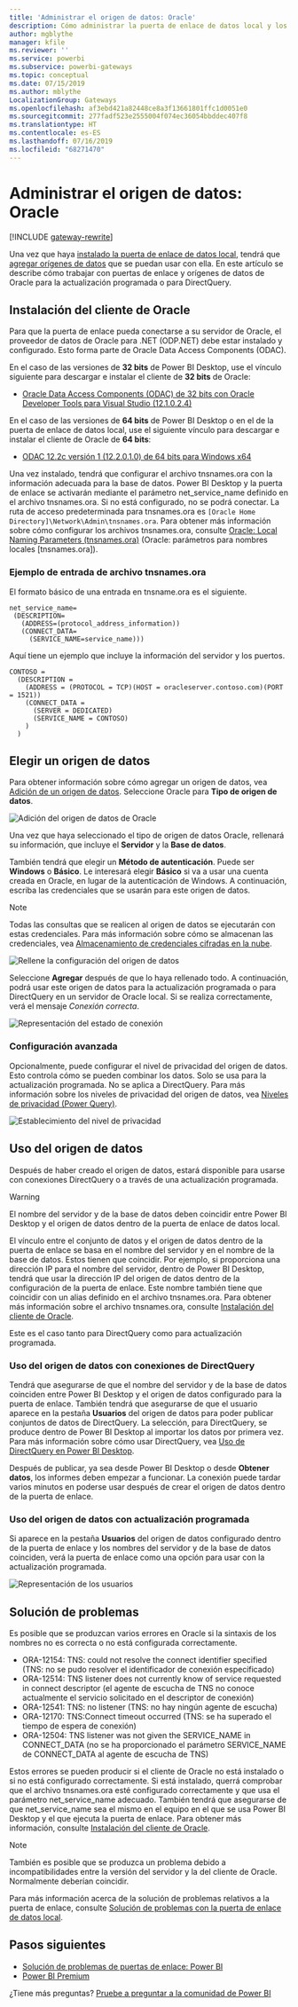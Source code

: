 ```yaml
---
title: 'Administrar el origen de datos: Oracle'
description: Cómo administrar la puerta de enlace de datos local y los orígenes de datos que pertenecen a esa puerta de enlace.
author: mgblythe
manager: kfile
ms.reviewer: ''
ms.service: powerbi
ms.subservice: powerbi-gateways
ms.topic: conceptual
ms.date: 07/15/2019
ms.author: mblythe
LocalizationGroup: Gateways
ms.openlocfilehash: af3ebd421a82448ce8a3f13661801ffc1d0051e0
ms.sourcegitcommit: 277fadf523e2555004f074ec36054bbddec407f8
ms.translationtype: HT
ms.contentlocale: es-ES
ms.lasthandoff: 07/16/2019
ms.locfileid: "68271470"
---
```

# <a name="manage-your-data-source---oracle"></a>Administrar el origen de datos: Oracle

[!INCLUDE [gateway-rewrite](includes/gateway-rewrite.md)]

Una vez que haya [instalado la puerta de enlace de datos local](/data-integration/gateway/service-gateway-install), tendrá que [agregar orígenes de datos](service-gateway-data-sources.md#add-a-data-source) que se puedan usar con ella. En este artículo se describe cómo trabajar con puertas de enlace y orígenes de datos de Oracle para la actualización programada o para DirectQuery.

## <a name="installing-the-oracle-client"></a>Instalación del cliente de Oracle

Para que la puerta de enlace pueda conectarse a su servidor de Oracle, el proveedor de datos de Oracle para .NET (ODP.NET) debe estar instalado y configurado. Esto forma parte de Oracle Data Access Components (ODAC).

En el caso de las versiones de **32 bits** de Power BI Desktop, use el vínculo siguiente para descargar e instalar el cliente de **32 bits** de Oracle:

* [Oracle Data Access Components (ODAC) de 32 bits con Oracle Developer Tools para Visual Studio (12.1.0.2.4)](http://www.oracle.com/technetwork/topics/dotnet/utilsoft-086879.html)

En el caso de las versiones de **64 bits** de Power BI Desktop o en el de la puerta de enlace de datos local, use el siguiente vínculo para descargar e instalar el cliente de Oracle de **64 bits**:

* [ODAC 12.2c versión 1 (12.2.0.1.0) de 64 bits para Windows x64](http://www.oracle.com/technetwork/database/windows/downloads/index-090165.html)

Una vez instalado, tendrá que configurar el archivo tnsnames.ora con la información adecuada para la base de datos. Power BI Desktop y la puerta de enlace se activarán mediante el parámetro net_service_name definido en el archivo tnsnames.ora. Si no está configurado, no se podrá conectar. La ruta de acceso predeterminada para tnsnames.ora es `[Oracle Home Directory]\Network\Admin\tnsnames.ora`. Para obtener más información sobre cómo configurar los archivos tnsnames.ora, consulte [Oracle: Local Naming Parameters (tnsnames.ora)](https://docs.oracle.com/cd/B28359_01/network.111/b28317/tnsnames.htm) (Oracle: parámetros para nombres locales [tnsnames.ora]).

### <a name="example-tnsnamesora-file-entry"></a>Ejemplo de entrada de archivo tnsnames.ora

El formato básico de una entrada en tnsname.ora es el siguiente.

```
net_service_name=
 (DESCRIPTION=
   (ADDRESS=(protocol_address_information))
   (CONNECT_DATA=
     (SERVICE_NAME=service_name)))
```

Aquí tiene un ejemplo que incluye la información del servidor y los puertos.

```
CONTOSO =
  (DESCRIPTION =
    (ADDRESS = (PROTOCOL = TCP)(HOST = oracleserver.contoso.com)(PORT = 1521))
    (CONNECT_DATA =
      (SERVER = DEDICATED)
      (SERVICE_NAME = CONTOSO)
    )
  )
```

## <a name="add-a-data-source"></a>Elegir un origen de datos

Para obtener información sobre cómo agregar un origen de datos, vea [Adición de un origen de datos](service-gateway-data-sources.md#add-a-data-source). Seleccione Oracle para **Tipo de origen de datos**.

![Adición del origen de datos de Oracle](media/service-gateway-onprem-manage-oracle/data-source-oracle.png)

Una vez que haya seleccionado el tipo de origen de datos Oracle, rellenará su información, que incluye el **Servidor** y la **Base de datos**.  

También tendrá que elegir un **Método de autenticación**.  Puede ser **Windows** o **Básico**.  Le interesará elegir **Básico** si va a usar una cuenta creada en Oracle, en lugar de la autenticación de Windows. A continuación, escriba las credenciales que se usarán para este origen de datos.

> [!NOTE]
> Todas las consultas que se realicen al origen de datos se ejecutarán con estas credenciales. Para más información sobre cómo se almacenan las credenciales, vea [Almacenamiento de credenciales cifradas en la nube](service-gateway-data-sources.md#storing-encrypted-credentials-in-the-cloud).

![Rellene la configuración del origen de datos](media/service-gateway-onprem-manage-oracle/data-source-oracle2.png)

Seleccione **Agregar** después de que lo haya rellenado todo. A continuación, podrá usar este origen de datos para la actualización programada o para DirectQuery en un servidor de Oracle local. Si se realiza correctamente, verá el mensaje *Conexión correcta*.

![Representación del estado de conexión](media/service-gateway-onprem-manage-oracle/datasourcesettings4.png)

### <a name="advanced-settings"></a>Configuración avanzada

Opcionalmente, puede configurar el nivel de privacidad del origen de datos. Esto controla cómo se pueden combinar los datos. Solo se usa para la actualización programada. No se aplica a DirectQuery. Para más información sobre los niveles de privacidad del origen de datos, vea [Niveles de privacidad (Power Query)](https://support.office.com/article/Privacy-levels-Power-Query-CC3EDE4D-359E-4B28-BC72-9BEE7900B540).

![Establecimiento del nivel de privacidad](media/service-gateway-onprem-manage-oracle/datasourcesettings9.png)

## <a name="using-the-data-source"></a>Uso del origen de datos

Después de haber creado el origen de datos, estará disponible para usarse con conexiones DirectQuery o a través de una actualización programada.

> [!WARNING]
> El nombre del servidor y de la base de datos deben coincidir entre Power BI Desktop y el origen de datos dentro de la puerta de enlace de datos local.

El vínculo entre el conjunto de datos y el origen de datos dentro de la puerta de enlace se basa en el nombre del servidor y en el nombre de la base de datos. Estos tienen que coincidir. Por ejemplo, si proporciona una dirección IP para el nombre del servidor, dentro de Power BI Desktop, tendrá que usar la dirección IP del origen de datos dentro de la configuración de la puerta de enlace. Este nombre también tiene que coincidir con un alias definido en el archivo tnsnames.ora. Para obtener más información sobre el archivo tnsnames.ora, consulte [Instalación del cliente de Oracle](#installing-the-oracle-client).

Este es el caso tanto para DirectQuery como para actualización programada.

### <a name="using-the-data-source-with-directquery-connections"></a>Uso del origen de datos con conexiones de DirectQuery

Tendrá que asegurarse de que el nombre del servidor y de la base de datos coinciden entre Power BI Desktop y el origen de datos configurado para la puerta de enlace. También tendrá que asegurarse de que el usuario aparece en la pestaña **Usuarios** del origen de datos para poder publicar conjuntos de datos de DirectQuery. La selección, para DirectQuery, se produce dentro de Power BI Desktop al importar los datos por primera vez. Para más información sobre cómo usar DirectQuery, vea [Uso de DirectQuery en Power BI Desktop](desktop-use-directquery.md).

Después de publicar, ya sea desde Power BI Desktop o desde **Obtener datos**, los informes deben empezar a funcionar. La conexión puede tardar varios minutos en poderse usar después de crear el origen de datos dentro de la puerta de enlace.

### <a name="using-the-data-source-with-scheduled-refresh"></a>Uso del origen de datos con actualización programada

Si aparece en la pestaña **Usuarios** del origen de datos configurado dentro de la puerta de enlace y los nombres del servidor y de la base de datos coinciden, verá la puerta de enlace como una opción para usar con la actualización programada.

![Representación de los usuarios](media/service-gateway-onprem-manage-oracle/powerbi-gateway-enterprise-schedule-refresh.png)

## <a name="troubleshooting"></a>Solución de problemas

Es posible que se produzcan varios errores en Oracle si la sintaxis de los nombres no es correcta o no está configurada correctamente.

* ORA-12154: TNS: could not resolve the connect identifier specified (TNS: no se pudo resolver el identificador de conexión especificado)  
* ORA-12514: TNS listener does not currently know of service requested in connect descriptor (el agente de escucha de TNS no conoce actualmente el servicio solicitado en el descriptor de conexión)  
* ORA-12541: TNS: no listener (TNS: no hay ningún agente de escucha)  
* ORA-12170: TNS:Connect timeout occurred (TNS: se ha superado el tiempo de espera de conexión)  
* ORA-12504: TNS listener was not given the SERVICE_NAME in CONNECT_DATA (no se ha proporcionado el parámetro SERVICE_NAME de CONNECT_DATA al agente de escucha de TNS)  

Estos errores se pueden producir si el cliente de Oracle no está instalado o si no está configurado correctamente. Si está instalado, querrá comprobar que el archivo tnsnames.ora esté configurado correctamente y que usa el parámetro net_service_name adecuado. También tendrá que asegurarse de que net_service_name sea el mismo en el equipo en el que se usa Power BI Desktop y el que ejecuta la puerta de enlace. Para obtener más información, consulte [Instalación del cliente de Oracle](#installing-the-oracle-client).

> [!NOTE]
> También es posible que se produzca un problema debido a incompatibilidades entre la versión del servidor y la del cliente de Oracle. Normalmente deberían coincidir.

Para más información acerca de la solución de problemas relativos a la puerta de enlace, consulte [Solución de problemas con la puerta de enlace de datos local](/data-integration/gateway/service-gateway-tshoot).

## <a name="next-steps"></a>Pasos siguientes

* [Solución de problemas de puertas de enlace: Power BI](service-gateway-onprem-tshoot.md)
* [Power BI Premium](service-premium.md)

¿Tiene más preguntas? [Pruebe a preguntar a la comunidad de Power BI](http://community.powerbi.com/)

